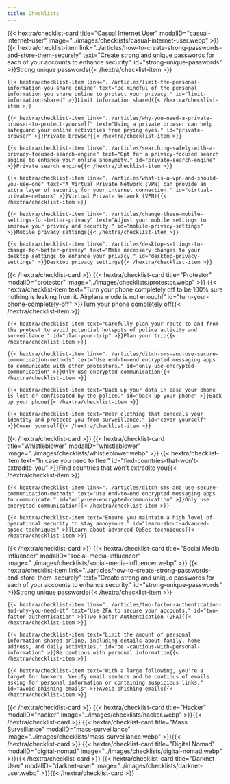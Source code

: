 ```yaml
---
title: Checklists
---
```

<div class="checklist-grid">
{{< hextra/checklist-card title="Casual Internet User" modalID="casual-internet-user" image="../images/checklists/casual-internet-user.webp" >}}
    {{< hextra/checklist-item link="../articles/how-to-create-strong-passwords-and-store-them-securely" text="Create strong and unique passwords for each of your accounts to enhance security." id="strong-unique-passwords" >}}Strong unique passwords{{< /hextra/checklist-item >}}

    {{< hextra/checklist-item link="../articles/limit-the-personal-information-you-share-online" text="Be mindful of the personal information you share online to protect your privacy." id="limit-information-shared" >}}Limit information shared{{< /hextra/checklist-item >}}

    {{< hextra/checklist-item link="../articles/why-you-need-a-private-browser-to-protect-yourself" text="Using a private browser can help safeguard your online activities from prying eyes." id="private-browser" >}}Private browser{{< /hextra/checklist-item >}}

    {{< hextra/checklist-item link="../articles/searching-safely-with-a-privacy-focused-search-engine" text="Opt for a privacy-focused search engine to enhance your online anonymity." id="private-search-engine" >}}Private search engine{{< /hextra/checklist-item >}}

    {{< hextra/checklist-item link="../articles/what-is-a-vpn-and-should-you-use-one" text="A Virtual Private Network (VPN) can provide an extra layer of security for your internet connection." id="virtual-private-network" >}}Virtual Private Network (VPN){{< /hextra/checklist-item >}}

    {{< hextra/checklist-item link="../articles/change-these-mobile-settings-for-better-privacy" text="Adjust your mobile settings to improve your privacy and security." id="mobile-privacy-settings" >}}Mobile privacy settings{{< /hextra/checklist-item >}}

    {{< hextra/checklist-item link="../articles/desktop-settings-to-change-for-better-privacy" text="Make necessary changes to your desktop settings to enhance your privacy." id="desktop-privacy-settings" >}}Desktop privacy settings{{< /hextra/checklist-item >}}
{{< /hextra/checklist-card >}}
{{< hextra/checklist-card title="Protestor" modalID="protestor" image="../images/checklists/protestor.webp" >}}
    {{< hextra/checklist-item text="Turn your phone completely off to be 100% sure nothing is leaking from it. Airplane mode is not enough!" id="turn-your-phone-completely-off" >}}Turn your phone completely off{{< /hextra/checklist-item >}}

    {{< hextra/checklist-item text="Carefully plan your route to and from the protest to avoid potential hotspots of police activity and surveillance." id="plan-your-trip" >}}Plan your trip{{< /hextra/checklist-item >}}
    
    {{< hextra/checklist-item link="../articles/ditch-sms-and-use-secure-communication-methods" text="Use end-to-end encrypted messaging apps to communicate with other protestors." id="only-use-encrypted-communication" >}}Only use encrypted communication{{< /hextra/checklist-item >}}

    {{< hextra/checklist-item text="Back up your data in case your phone is lost or confiscated by the police." id="back-up-your-phone" >}}Back up your phone{{< /hextra/checklist-item >}}

    {{< hextra/checklist-item text="Wear clothing that conceals your identity and protects you from surveillance." id="cover-yourself" >}}Cover yourself{{< /hextra/checklist-item >}}
{{< /hextra/checklist-card >}}
{{< hextra/checklist-card title="Whistleblower" modalID="whistleblower" image="../images/checklists/whistleblower.webp" >}}
    {{< hextra/checklist-item text="In case you need to flee." id="find-countries-that-won't-extradite-you" >}}Find countries that won't extradite you{{< /hextra/checklist-item >}}

    {{< hextra/checklist-item link="../articles/ditch-sms-and-use-secure-communication-methods" text="Use end-to-end encrypted messaging apps to communicate." id="only-use-encrypted-communication" >}}Only use encrypted communication{{< /hextra/checklist-item >}}

    {{< hextra/checklist-item text="Ensure you maintain a high level of operational security to stay anonymous." id="learn-about-advanced-opsec-techniques" >}}Learn about advanced OpSec techniques{{< /hextra/checklist-item >}}
{{< /hextra/checklist-card >}}
{{< hextra/checklist-card title="Social Media Influencer" modalID="social-media-influencer" image="../images/checklists/social-media-influencer.webp" >}}
    {{< hextra/checklist-item link="../articles/how-to-create-strong-passwords-and-store-them-securely" text="Create strong and unique passwords for each of your accounts to enhance security." id="strong-unique-passwords" >}}Strong unique passwords{{< /hextra/checklist-item >}}

    {{< hextra/checklist-item link="../articles/two-factor-authentication-and-why-you-need-it" text="Use 2FA to secure your accounts." id="two-factor-authentication" >}}Two-Factor Authentication (2FA){{< /hextra/checklist-item >}}

    {{< hextra/checklist-item text="Limit the amount of personal information shared online, including details about family, home address, and daily activities." id="be -cautious-with-personal-information" >}}Be cautious with personal information{{< /hextra/checklist-item >}}

    {{< hextra/checklist-item text="With a large following, you're a target for hackers. Verify email senders and be cautious of emails asking for personal information or containing suspicious links." id="avoid-phishing-emails" >}}Avoid phishing emails{{< /hextra/checklist-item >}}
{{< /hextra/checklist-card >}}
{{< hextra/checklist-card title="Hacker" modalID="hacker" image="../images/checklists/hacker.webp" >}}{{< /hextra/checklist-card >}}
{{< hextra/checklist-card title="Mass Surveillance" modalID="mass-surveillance" image="../images/checklists/mass-surveillance.webp" >}}{{< /hextra/checklist-card >}}
{{< hextra/checklist-card title="Digital Nomad" modalID="digital-nomad" image="../images/checklists/digital-nomad.webp" >}}{{< /hextra/checklist-card >}}
{{< hextra/checklist-card title="Darknet User" modalID="darknet-user" image="../images/checklists/darknet-user.webp" >}}{{< /hextra/checklist-card >}}
</div>